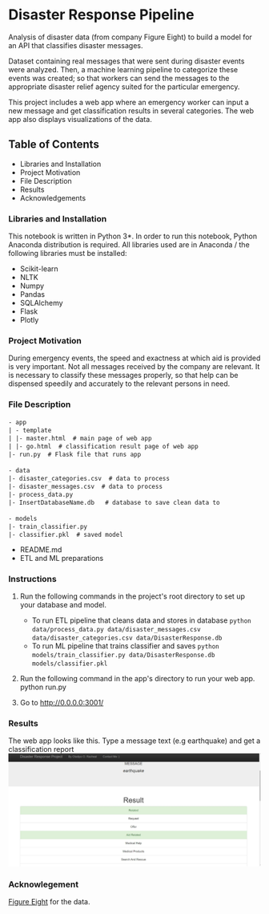 # Disaster Response Pipeline
Analysis of disaster data (from company Figure Eight) to build a model for an API that classifies disaster messages.

Dataset containing real messages that were sent during disaster events were analyzed. Then, a machine learning pipeline to categorize these events was created; so that workers can send the messages to the appropriate disaster relief agency suited for the particular emergency.

This project includes a web app where an emergency worker can input a new message and get classification results in several categories. The web app also displays visualizations of the data. 

## Table of Contents
- Libraries and Installation
- Project Motivation
- File Description
- Results
- Acknowledgements

### Libraries and Installation
This notebook is written in Python 3*. 
In order to run this notebook, Python Anaconda distribution is required. 
All libraries used are in Anaconda / the following libraries must be installed:
- Scikit-learn
- NLTK
- Numpy
- Pandas
- SQLAlchemy
- Flask
- Plotly 

### Project Motivation
During emergency events, the speed and exactness at which aid is provided is very important. Not all messages received by the company are  relevant. It is necessary to classify these messages properly, so that help can be dispensed speedily and accurately to the relevant persons in need.

### File Description
    - app
    | - template
    | |- master.html  # main page of web app
    | |- go.html  # classification result page of web app
    |- run.py  # Flask file that runs app

    - data
    |- disaster_categories.csv  # data to process 
    |- disaster_messages.csv  # data to process
    |- process_data.py
    |- InsertDatabaseName.db   # database to save clean data to

    - models
    |- train_classifier.py
    |- classifier.pkl  # saved model 

- README.md
- ETL and ML preparations


### Instructions
1. Run the following commands in the project's root directory to set up your database and model.

    - To run ETL pipeline that cleans data and stores in database 
    `python data/process_data.py data/disaster_messages.csv data/disaster_categories.csv data/DisasterResponse.db`
    - To run ML pipeline that trains classifier and saves 
    `python models/train_classifier.py data/DisasterResponse.db models/classifier.pkl`
2. Run the following command in the app's directory to run your web app. python run.py

3. Go to http://0.0.0.0:3001/

### Results
The web app looks like this. Type a message text (e.g earthquake) and get a classification report
![disaster_response](disaster_message.jpeg)

### Acknowlegement
[Figure Eight](https://appen.com/about-us/) for the data.
